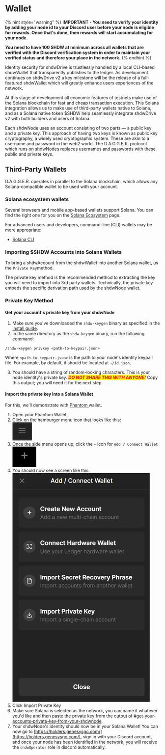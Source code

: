 # Wallet

{% hint style="warning" %}
**IMPORTANT - You need to verify your identity by adding your node id to your Discord user before your node is eligible for rewards. Once that's done, then rewards will start accumulating for your node.**

**You need to have 100 SHDW at minimum across all wallets that are verified with the Discord verification system in order to maintain your verified status and therefore your place in the network.**
{% endhint %}

Identity security for shdwDrive is trustlessly handled by a local CLI-based shdwWallet that transparently publishes to the ledger. As development continues on shdwDrive v2 a key milestone will be the release of a full-featured shdwWallet which will greatly enhance users experiences of the network.

At this stage of development all economic features of testnets make use of the Solana blockchain for fast and cheap transaction execution. This Solana integration allows us to make use of third-party wallets native to Solana, and as a Solana native token $SHDW help seamlessly integrate shdwDrive v2 with both builders and users of Solana.

Each shdwNode uses an account consisting of two parts — a public key and a private key. This approach of having two keys is known as public key cryptography, a widely used cryptographic system. These are akin to a username and password in the web2 world. The D.A.G.G.E.R. protocol which runs on shdwNodes replaces usernames and passwords with these public and private keys.

## Third-Party Wallets

D.A.G.G.E.R. operates in parallel to the Solana blockchain, which allows any Solana-compatible wallet to be used with your account.

### Solana ecosystem wallets

Several browsers and mobile app-based wallets support Solana. You can find the right one for you on the [Solana Ecosystem](https://solana.com/ecosystem/explore?categories=wallet) page.

For advanced users and developers, command-line (CLI) wallets may be more appropriate:

* [Solana CLI](https://docs.solana.com/cli)

### Importing $SHDW Accounts into Solana Wallets

To bring a shdwAccount from the shdwWallet into another Solana wallet, us the `Private Key`method.

The private key method is the recommended method to extracting the key you will need to import into 3rd party wallets. Technically, the private key embeds the specific derivation path used by the shdwNode wallet.&#x20;

### Private Key Method

#### Get your account's private key from your shdwNode

1. Make sure you've downloaded the `shdw-keygen` binary as specified in the [install guide](install.md#id-3.-initial-node-configuration).
2. In the same directory as the `shdw-keygen` binary, run the following command:

```
/shdw-keygen privkey <path-to-keypair.json>
```

Where `<path-to-keypair.json>` is the path to your node's identity keypair file. For example, by default, it should be located at `~/id.json`.

3. You should have a string of random-looking characters. This is your node identity's private key. _<mark style="color:red;">**DO NOT SHARE THIS WITH ANYONE!**</mark>_ Copy this output; you will need it for the next step.

#### Import the private key into a Solana Wallet

For this, we'll demonstrate with [Phantom ](https://phantom.app/)wallet.

1. Open your Phantom Wallet.
2. Click on the hamburger menu icon that looks like this:\
   ![](<../.gitbook/assets/image (2).png>)
3. Once the side menu opens up, click the `+` icon for `Add / Connect Wallet`\
   ![](<../.gitbook/assets/image (3).png>)
4. You should now see a screen like this:\
   ![](<../.gitbook/assets/image (4).png>)
5. Click Import Private Key
6. Make sure Solana is selected as the network, you can name it whatever you'd like and then paste the private key from the output of [#get-your-accounts-private-key-from-your-shdwnode](wallet.md#get-your-accounts-private-key-from-your-shdwnode "mention").
7. Your shdwNode's identity should now be in your Solana Wallet! You can now go to [https://holders.genesysgo.com/](https://holders.genesysgo.com/), sign in with your Discord account, and once your node has been identified in the network, you will receive the `shdwOperator` role in discord automatically.

